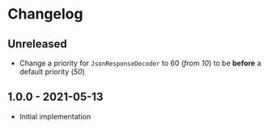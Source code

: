 # Changelog

<!-- There should always be "Unreleased" section at the beginning. -->

## Unreleased
- Change a priority for `JsonResponseDecoder` to 60 (_from 10_) to be **before** a default priority (_50_) 

## 1.0.0 - 2021-05-13
- Initial implementation
